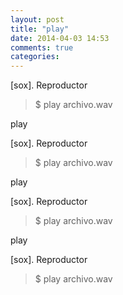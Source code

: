 ```yaml
---
layout: post
title: "play"
date: 2014-04-03 14:53
comments: true
categories: 
---
```

[sox]. Reproductor

>$ play archivo.wav

play

[sox]. Reproductor

>$ play archivo.wav

play

[sox]. Reproductor

>$ play archivo.wav

play

[sox]. Reproductor

>$ play archivo.wav

